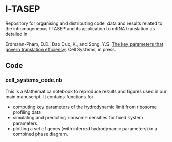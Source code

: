 # l-TASEP

Repository for organising and distributing code, data and results related to the
inhomogeneous l-TASEP and its application to mRNA translation as detailed in

Erdmann-Pham, D.D., Dao Duc, K., and Song, Y.S. 
[The key parameters that govern translation efficiency](https://www.biorxiv.org/content/10.1101/440693v1).
Cell Systems, in press.

## Code

### cell_systems_code.nb

This is a Mathematica notebook to reproduce results and figures used in our main
manuscript. It contains functions for 

* computing key parameters of the hydrodynamic limit from ribosome profiling
  data
* simulating and predicting ribosome densities for fixed system parameters
* plotting a set of genes (with inferred hydrodynamic parameters) in a combined
  phase diagram.

